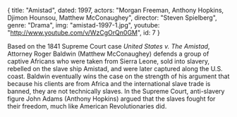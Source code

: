 {
  title: "Amistad",
  dated:  1997,
  actors: "Morgan Freeman, Anthony Hopkins, Djimon Hounsou, Matthew McConaughey",
  director: "Steven Spielberg",
  genre: "Drama",
  img: "amistad-1997-1.jpg",
  youtube: "http://www.youtube.com/v/WzCgOrQn0GM",
  id: 7
}

Based on the 1841 Supreme Court case _United States v. The Amistad_, Attorney Roger Baldwin (Matthew McConaughey) defends a group of captive Africans who were taken from Sierra Leone, sold into slavery, rebelled on the slave ship Amistad, and were later captured along the U.S. coast. Baldwin eventually wins the case on the strength of his argument that because his clients are from Africa and the international slave trade is banned, they are not technically slaves. In the Supreme Court, anti-slavery figure John Adams (Anthony Hopkins) argued that the slaves fought for their freedom, much like American Revolutionaries did.